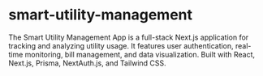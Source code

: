 # smart-utility-management
The Smart Utility Management App is a full-stack Next.js application for tracking and analyzing utility usage. It features user authentication, real-time monitoring, bill management, and data visualization. Built with React, Next.js, Prisma, NextAuth.js, and Tailwind CSS.
